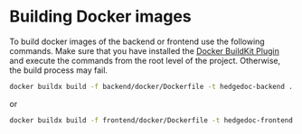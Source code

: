 # Building Docker images

To build docker images of the backend or frontend use the following commands.
Make sure that you have installed the [Docker BuildKit Plugin](https://docs.docker.com/build/install-buildx/) and
execute the commands from the root level of the project.
Otherwise, the build process may fail.

```sh
docker buildx build -f backend/docker/Dockerfile -t hedgedoc-backend .
```

or

```sh
docker buildx build -f frontend/docker/Dockerfile -t hedgedoc-frontend .
```



